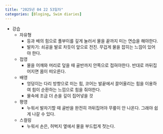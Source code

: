 ```yaml
---
title: "2025년 04 22 53일차"
categories: [Bloging, Swim diaries]
---
```


- 강습
  - 자유형
    - 등과 배의 힘으로 풀부이를 깊게 눌러서 물을 끝까지 미는 연습을 해야한다.
    - 발차기: 쇠공을 발로 차듯이 앞으로 전진. 무겁게 물을 잡히는 느낌이 있어야 한다. 
  - 접영
    - 물을 어깨와 머리로 덮을 때 골반까지 안쪽으로 접혀야한다. 반대로 까뒤집어지면 몸이 떠오른다.
  - 배영
    - 엉덩이는 다리 방향으로 미는 힘, 코어는 발끝에서 끌어올리는 힘을 이용하여 힘이 순환하는 느낌으로 힘을 줘야한다.
    - 물속에 조금 더 손을 깊이 집어넣을 것
  - 평영 
    - 누워서 발차기할 때 골반을 완전히 까뒤집어야 무릎이 안 나온다. 그래야 쉽게 나갈 수 있다.
  - 스컬링
    - 누워서 손은, 허벅지 옆에서 물을 부드럽게 젓는다. 

